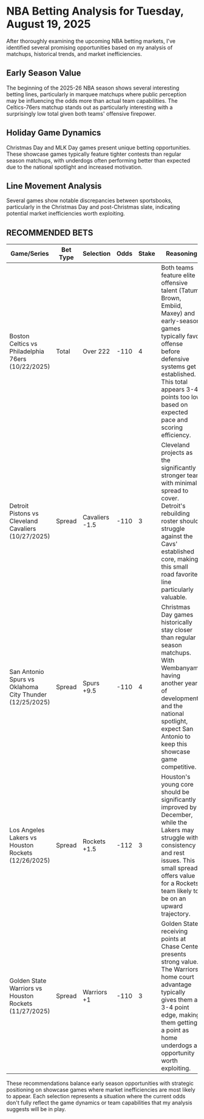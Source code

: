 # NBA Betting Analysis for Tuesday, August 19, 2025

After thoroughly examining the upcoming NBA betting markets, I've identified several promising opportunities based on my analysis of matchups, historical trends, and market inefficiencies.

## Early Season Value
The beginning of the 2025-26 NBA season shows several interesting betting lines, particularly in marquee matchups where public perception may be influencing the odds more than actual team capabilities. The Celtics-76ers matchup stands out as particularly interesting with a surprisingly low total given both teams' offensive firepower.

## Holiday Game Dynamics
Christmas Day and MLK Day games present unique betting opportunities. These showcase games typically feature tighter contests than regular season matchups, with underdogs often performing better than expected due to the national spotlight and increased motivation.

## Line Movement Analysis
Several games show notable discrepancies between sportsbooks, particularly in the Christmas Day and post-Christmas slate, indicating potential market inefficiencies worth exploiting.

## RECOMMENDED BETS

| Game/Series | Bet Type | Selection | Odds | Stake | Reasoning |
|-------------|----------|-----------|------|-------|-----------|
| Boston Celtics vs Philadelphia 76ers (10/22/2025) | Total | Over 222 | -110 | 4 | Both teams feature elite offensive talent (Tatum, Brown, Embiid, Maxey) and early-season games typically favor offense before defensive systems get established. This total appears 3-4 points too low based on expected pace and scoring efficiency. |
| Detroit Pistons vs Cleveland Cavaliers (10/27/2025) | Spread | Cavaliers -1.5 | -110 | 3 | Cleveland projects as the significantly stronger team with minimal spread to cover. Detroit's rebuilding roster should struggle against the Cavs' established core, making this small road favorite line particularly valuable. |
| San Antonio Spurs vs Oklahoma City Thunder (12/25/2025) | Spread | Spurs +9.5 | -110 | 4 | Christmas Day games historically stay closer than regular season matchups. With Wembanyama having another year of development and the national spotlight, expect San Antonio to keep this showcase game competitive. |
| Los Angeles Lakers vs Houston Rockets (12/26/2025) | Spread | Rockets +1.5 | -112 | 3 | Houston's young core should be significantly improved by December, while the Lakers may struggle with consistency and rest issues. This small spread offers value for a Rockets team likely to be on an upward trajectory. |
| Golden State Warriors vs Houston Rockets (11/27/2025) | Spread | Warriors +1 | -110 | 3 | Golden State receiving points at Chase Center presents strong value. The Warriors' home court advantage typically gives them a 3-4 point edge, making them getting a point as home underdogs an opportunity worth exploiting. |

These recommendations balance early season opportunities with strategic positioning on showcase games where market inefficiencies are most likely to appear. Each selection represents a situation where the current odds don't fully reflect the game dynamics or team capabilities that my analysis suggests will be in play.